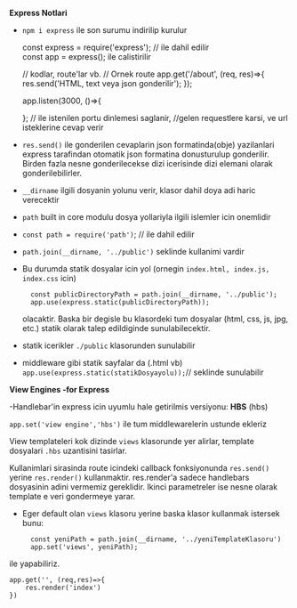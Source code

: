 **Express Notlari**

- `npm i express` ile son surumu indirilip kurulur


    const express = require('express'); // ile dahil edilir    
    const app = express(); ile calistirilir
    
    // kodlar, route'lar vb.
    // Ornek route
    app.get('/about', (req, res)=>{
        res.send('HTML, text veya json gonderilir');
    });
    
    app.listen(3000, ()=>{
    
    };  // ile istenilen portu dinlemesi saglanir,
        //gelen requestlere karsi, ve url isteklerine cevap verir
    
- `res.send()` ile gonderilen cevaplarin json formatinda(obje) yazilanlari express tarafindan otomatik json formatina donusturulup gonderilir. Birden fazla nesne gonderilecekse dizi icerisinde dizi elemani olarak gonderilebilirler.

- `__dirname` ilgili dosyanin yolunu verir, klasor dahil doya adi haric verecektir

- `path` built in core modulu dosya yollariyla ilgili islemler icin onemlidir

- `const path = require('path')`; // ile dahil edilir
- `path.join(__dirname, '../public')` seklinde kullanimi vardir
- Bu durumda statik dosyalar icin yol (ornegin `index.html, index.js, index.css` icin)

        const publicDirectoryPath = path.join(__dirname, '../public');
        app.use(express.static(publicDirectoryPath)); 
   olacaktir. Baska bir degisle bu klasordeki tum dosyalar (html, css, js, jpg, etc.) statik olarak talep edildiginde sunulabilecektir. 
   
    
    


- statik icerikler `./public` klasorunden sunulabilir
- middleware gibi statik sayfalar da (.html vb) `app.use(express.static(statikDosyayolu));`// seklinde sunulabilir


**View Engines -for Express**

-Handlebar'in express icin uyumlu hale getirilmis versiyonu: **HBS** (hbs)

`app.set('view engine','hbs')` ile tum middlewarelerin ustunde ekleriz 

View templateleri kok dizinde ``views`` klasorunde yer alirlar, template dosyalari `.hbs` uzantisini tasirlar.

Kullanimlari sirasinda route icindeki callback fonksiyonunda `res.send() ` yerine `res.render()` kullanmaktir. res.render'a sadece handlebars dosyasinin adini vermemiz gereklidir. Ikinci parametreler ise nesne olarak template e veri gondermeye yarar.

- Eger default olan `views` klasoru yerine baska klasor kullanmak istersek  bunu:
        
        const yeniPath = path.join(__dirname, '../yeniTemplateKlasoru')
        app.set('views', yeniPath); 
ile yapabiliriz.    
    


    app.get('', (req,res)=>{
        res.render('index')
    })
